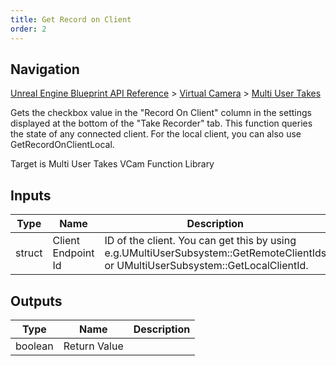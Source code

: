 ```yaml
---
title: Get Record on Client
order: 2
---
```

## Navigation

[Unreal Engine Blueprint API Reference](https://dev.epicgames.com/documentation/en-us/unreal-engine/BlueprintAPI) > [Virtual Camera](https://dev.epicgames.com/documentation/en-us/unreal-engine/BlueprintAPI/VirtualCamera) > [Multi User Takes](https://dev.epicgames.com/documentation/en-us/unreal-engine/BlueprintAPI/VirtualCamera/MultiUserTakes)

Gets the checkbox value in the "Record On Client" column in the settings displayed at the bottom of the "Take Recorder" tab.
This function queries the state of any connected client. For the local client, you can also use GetRecordOnClientLocal.

Target is Multi User Takes VCam Function Library

## Inputs

| Type | Name | Description |
| --- | --- | --- |
| struct | Client Endpoint Id | ID of the client. You can get this by using e.g.UMultiUserSubsystem::GetRemoteClientIds or UMultiUserSubsystem::GetLocalClientId. |

## Outputs

| Type | Name | Description |
| --- | --- | --- |
| boolean | Return Value |  |
